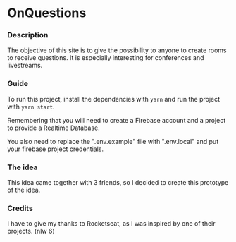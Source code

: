 # OnQuestions

### Description
The objective of this site is to give the possibility to anyone to create rooms to receive questions. It is especially interesting for conferences and livestreams.

### Guide
To run this project, install the dependencies with ```yarn``` and run the project with ```yarn start```.

Remembering that you will need to create a Firebase account and a project to provide a Realtime Database.

You also need to replace the ".env.example" file with ".env.local" and put your firebase project credentials.

### The idea
This idea came together with 3 friends, so I decided to create this prototype of the idea.

### Credits
I have to give my thanks to Rocketseat, as I was inspired by one of their projects. (nlw 6)
